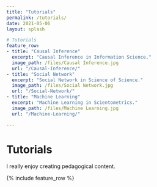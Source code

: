 ```yaml
---
title: "Tutorials"
permalink: /tutorials/
date: 2021-05-06
layout: splash

# Tutorials
feature_row:
- title: "Causal Inference"
  excerpt: "Causal Inference in Information Science."
  image_path: /files/Causal Inference.jpg
  url: "/Causal-Inference/"
- title: "Social Network"
  excerpt: "Social Network in Science of Science."
  image_path: /files/Social Network.jpg
  url: "/Social-Network/"
- title: "Machine Learning"
  excerpt: "Machine Learning in Scientometrics."
  image_path: /files/Machine Learning.jpg
  url: "/Machine-Learning/"

---
```

# Tutorials 

I really enjoy creating pedagogical content.

{% include feature_row %}


